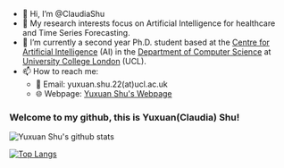 - 👋 Hi, I’m @ClaudiaShu
- 👀 My research interests focus on Artificial Intelligence for healthcare and Time Series Forecasting.
- 🌱 I’m currently a second year Ph.D. student based at the [Centre for Artificial Intelligence](https://www.ucl.ac.uk/ai-centre/) (AI) in the [Department of Computer Science](https://www.ucl.ac.uk/computer-science/) at [University College London](https://www.ucl.ac.uk/) (UCL).
- 📫 How to reach me:
  - 📧 Email: yuxuan.shu.22(at)ucl.ac.uk
  - 🌐 Webpage: [Yuxuan Shu's Webpage](https://claudiashu.github.io/)

<!---
- 💞️ I’m looking to collaborate on ...
ClaudiaShu/ClaudiaShu is a ✨ special ✨ repository because its `README.md` (this file) appears on your GitHub profile.
You can click the Preview link to take a look at your changes.
--->

### Welcome to my github, this is Yuxuan(Claudia) Shu!


<!-- **[Yuxuan Shu's personal website](https://claudiashu.github.io/)** -->


<!-- ![Yuxuan Shu's github stats](https://github-readme-stats-sigma-five.vercel.app/api?username=ClaudiaShu&show_icons=true&count_private=true&hide=prs)<br> -->
![Yuxuan Shu's github stats](https://github-readme-stats-sigma-five.vercel.app/api?username=ClaudiaShu&rank_icon=github)<br>

[![Top Langs](https://github-readme-stats-sigma-five.vercel.app/api/top-langs/?username=ClaudiaShu&layout=compact)](https://github.com/anuraghazra/github-readme-stats)<br>

